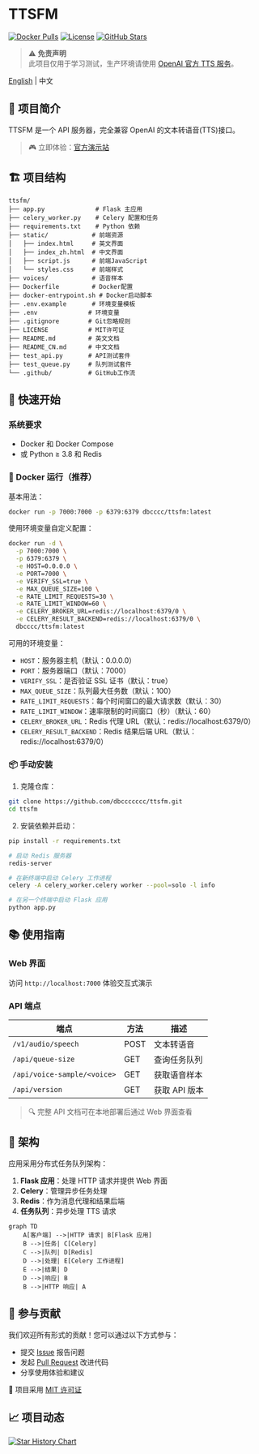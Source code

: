 # TTSFM

[![Docker Pulls](https://img.shields.io/docker/pulls/dbcccc/ttsfm?style=flat-square&logo=docker)](https://hub.docker.com/r/dbcccc/ttsfm)
[![License](https://img.shields.io/github/license/dbccccccc/ttsfm?style=flat-square)](LICENSE)
[![GitHub Stars](https://img.shields.io/github/stars/dbccccccc/ttsfm?style=social)](https://github.com/dbccccccc/ttsfm)

> ⚠️ **免责声明**  
> 此项目仅用于学习测试，生产环境请使用 [OpenAI 官方 TTS 服务](https://platform.openai.com/docs/guides/audio)。

[English](README.md) | 中文

## 🌟 项目简介

TTSFM 是一个 API 服务器，完全兼容 OpenAI 的文本转语音(TTS)接口。

> 🎮 立即体验：[官方演示站](https://ttsapi.site/) 

## 🏗️ 项目结构

```text
ttsfm/
├── app.py              # Flask 主应用
├── celery_worker.py    # Celery 配置和任务
├── requirements.txt    # Python 依赖
├── static/            # 前端资源
│   ├── index.html     # 英文界面
│   ├── index_zh.html  # 中文界面
│   ├── script.js      # 前端JavaScript
│   └── styles.css     # 前端样式
├── voices/            # 语音样本
├── Dockerfile         # Docker配置
├── docker-entrypoint.sh # Docker启动脚本
├── .env.example       # 环境变量模板
├── .env              # 环境变量
├── .gitignore        # Git忽略规则
├── LICENSE           # MIT许可证
├── README.md         # 英文文档
├── README_CN.md      # 中文文档
├── test_api.py       # API测试套件
├── test_queue.py     # 队列测试套件
└── .github/          # GitHub工作流
```

## 🚀 快速开始

### 系统要求
- Docker 和 Docker Compose
- 或 Python ≥ 3.8 和 Redis

### 🐳 Docker 运行（推荐）

基本用法：
```bash
docker run -p 7000:7000 -p 6379:6379 dbcccc/ttsfm:latest
```

使用环境变量自定义配置：
```bash
docker run -d \
  -p 7000:7000 \
  -p 6379:6379 \
  -e HOST=0.0.0.0 \
  -e PORT=7000 \
  -e VERIFY_SSL=true \
  -e MAX_QUEUE_SIZE=100 \
  -e RATE_LIMIT_REQUESTS=30 \
  -e RATE_LIMIT_WINDOW=60 \
  -e CELERY_BROKER_URL=redis://localhost:6379/0 \
  -e CELERY_RESULT_BACKEND=redis://localhost:6379/0 \
  dbcccc/ttsfm:latest
```

可用的环境变量：
- `HOST`：服务器主机（默认：0.0.0.0）
- `PORT`：服务器端口（默认：7000）
- `VERIFY_SSL`：是否验证 SSL 证书（默认：true）
- `MAX_QUEUE_SIZE`：队列最大任务数（默认：100）
- `RATE_LIMIT_REQUESTS`：每个时间窗口的最大请求数（默认：30）
- `RATE_LIMIT_WINDOW`：速率限制的时间窗口（秒）（默认：60）
- `CELERY_BROKER_URL`：Redis 代理 URL（默认：redis://localhost:6379/0）
- `CELERY_RESULT_BACKEND`：Redis 结果后端 URL（默认：redis://localhost:6379/0）

### 📦 手动安装

1. 克隆仓库：
```bash
git clone https://github.com/dbccccccc/ttsfm.git
cd ttsfm
```

2. 安装依赖并启动：
```bash
pip install -r requirements.txt

# 启动 Redis 服务器
redis-server

# 在新终端中启动 Celery 工作进程
celery -A celery_worker.celery worker --pool=solo -l info

# 在另一个终端中启动 Flask 应用
python app.py
```

## 📚 使用指南

### Web 界面
访问 `http://localhost:7000` 体验交互式演示

### API 端点
| 端点 | 方法 | 描述 |
|------|------|-------------|
| `/v1/audio/speech` | POST | 文本转语音 |
| `/api/queue-size` | GET | 查询任务队列 |
| `/api/voice-sample/<voice>` | GET | 获取语音样本 |
| `/api/version` | GET | 获取 API 版本 |

> 🔍 完整 API 文档可在本地部署后通过 Web 界面查看

## 🔧 架构

应用采用分布式任务队列架构：

1. **Flask 应用**：处理 HTTP 请求并提供 Web 界面
2. **Celery**：管理异步任务处理
3. **Redis**：作为消息代理和结果后端
4. **任务队列**：异步处理 TTS 请求

```mermaid
graph TD
    A[客户端] -->|HTTP 请求| B[Flask 应用]
    B -->|任务| C[Celery]
    C -->|队列| D[Redis]
    D -->|处理| E[Celery 工作进程]
    E -->|结果| D
    D -->|响应| B
    B -->|HTTP 响应| A
```

## 🤝 参与贡献

我们欢迎所有形式的贡献！您可以通过以下方式参与：

- 提交 [Issue](https://github.com/dbccccccc/ttsfm/issues) 报告问题
- 发起 [Pull Request](https://github.com/dbccccccc/ttsfm/pulls) 改进代码
- 分享使用体验和建议

📜 项目采用 [MIT 许可证](LICENSE)

## 📈 项目动态

[![Star History Chart](https://api.star-history.com/svg?repos=dbccccccc/ttsfm&type=Date)](https://star-history.com/#dbccccccc/ttsfm&Date)